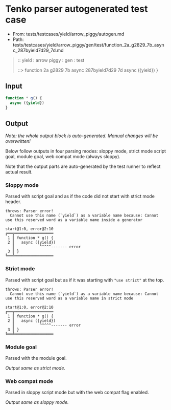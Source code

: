 # Tenko parser autogenerated test case

- From: tests/testcases/yield/arrow_piggy/autogen.md
- Path: tests/testcases/yield/arrow_piggy/gen/test/function_2a_g2829_7b_async_287byield7d29_7d.md

> :: yield : arrow piggy : gen : test
>
> ::> function 2a g2829 7b async 287byield7d29 7d
>            async ({yield})
>          }

## Input


`````js
function * g() {
  async ({yield})
}
`````

## Output

_Note: the whole output block is auto-generated. Manual changes will be overwritten!_

Below follow outputs in four parsing modes: sloppy mode, strict mode script goal, module goal, web compat mode (always sloppy).

Note that the output parts are auto-generated by the test runner to reflect actual result.

### Sloppy mode

Parsed with script goal and as if the code did not start with strict mode header.

`````
throws: Parser error!
  Cannot use this name (`yield`) as a variable name because: Cannot use this reserved word as a variable name inside a generator

start@1:0, error@2:10
╔══╦═════════════════
 1 ║ function * g() {
 2 ║   async ({yield})
   ║           ^^^^^------- error
 3 ║ }
╚══╩═════════════════

`````

### Strict mode

Parsed with script goal but as if it was starting with `"use strict"` at the top.

`````
throws: Parser error!
  Cannot use this name (`yield`) as a variable name because: Cannot use this reserved word as a variable name in strict mode

start@1:0, error@2:10
╔══╦═════════════════
 1 ║ function * g() {
 2 ║   async ({yield})
   ║           ^^^^^------- error
 3 ║ }
╚══╩═════════════════

`````


### Module goal

Parsed with the module goal.

_Output same as strict mode._

### Web compat mode

Parsed in sloppy script mode but with the web compat flag enabled.

_Output same as sloppy mode._
